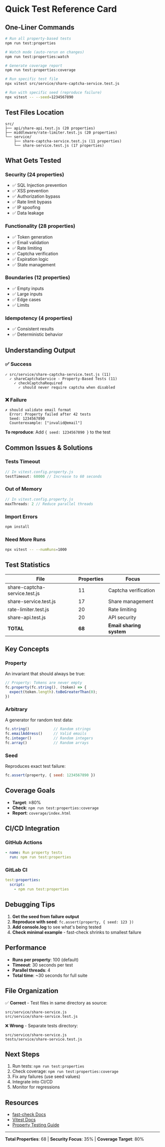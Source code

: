 # Quick Test Reference Card

## One-Liner Commands

```bash
# Run all property-based tests
npm run test:properties

# Watch mode (auto-rerun on changes)
npm run test:properties:watch

# Generate coverage report
npm run test:properties:coverage

# Run specific test file
npx vitest src/service/share-captcha-service.test.js

# Run with specific seed (reproduce failure)
npx vitest -- --seed=1234567890
```

## Test Files Location

```
src/
├── api/share-api.test.js (20 properties)
├── middleware/rate-limiter.test.js (20 properties)
└── service/
    ├── share-captcha-service.test.js (11 properties)
    └── share-service.test.js (17 properties)
```

## What Gets Tested

### Security (24 properties)
- ✅ SQL Injection prevention
- ✅ XSS prevention
- ✅ Authorization bypass
- ✅ Rate limit bypass
- ✅ IP spoofing
- ✅ Data leakage

### Functionality (28 properties)
- ✅ Token generation
- ✅ Email validation
- ✅ Rate limiting
- ✅ Captcha verification
- ✅ Expiration logic
- ✅ State management

### Boundaries (12 properties)
- ✅ Empty inputs
- ✅ Large inputs
- ✅ Edge cases
- ✅ Limits

### Idempotency (4 properties)
- ✅ Consistent results
- ✅ Deterministic behavior

## Understanding Output

### ✅ Success
```
✓ src/service/share-captcha-service.test.js (11)
  ✓ shareCaptchaService - Property-Based Tests (11)
    ✓ checkCaptchaRequired
      ✓ should never require captcha when disabled
```

### ❌ Failure
```
✗ should validate email format
  Error: Property failed after 42 tests
  Seed: 1234567890
  Counterexample: ["invalid@email"]
```

**To reproduce**: Add `{ seed: 1234567890 }` to the test

## Common Issues & Solutions

### Tests Timeout
```javascript
// In vitest.config.property.js
testTimeout: 60000 // Increase to 60 seconds
```

### Out of Memory
```javascript
// In vitest.config.property.js
maxThreads: 2 // Reduce parallel threads
```

### Import Errors
```bash
npm install
```

### Need More Runs
```bash
npx vitest -- --numRuns=1000
```

## Test Statistics

| File | Properties | Focus |
|------|-----------|-------|
| share-captcha-service.test.js | 11 | Captcha verification |
| share-service.test.js | 17 | Share management |
| rate-limiter.test.js | 20 | Rate limiting |
| share-api.test.js | 20 | API security |
| **TOTAL** | **68** | **Email sharing system** |

## Key Concepts

### Property
An invariant that should always be true:
```javascript
// Property: Tokens are never empty
fc.property(fc.string(), (token) => {
  expect(token.length).toBeGreaterThan(0);
})
```

### Arbitrary
A generator for random test data:
```javascript
fc.string()           // Random strings
fc.emailAddress()     // Valid emails
fc.integer()          // Random integers
fc.array()            // Random arrays
```

### Seed
Reproduces exact test failure:
```javascript
fc.assert(property, { seed: 1234567890 })
```

## Coverage Goals

- **Target**: ≥80%
- **Check**: `npm run test:properties:coverage`
- **Report**: `coverage/index.html`

## CI/CD Integration

### GitHub Actions
```yaml
- name: Run property tests
  run: npm run test:properties
```

### GitLab CI
```yaml
test:properties:
  script:
    - npm run test:properties
```

## Debugging Tips

1. **Get the seed from failure output**
2. **Reproduce with seed**: `fc.assert(property, { seed: 123 })`
3. **Add console.log** to see what's being tested
4. **Check minimal example** - fast-check shrinks to smallest failure

## Performance

- **Runs per property**: 100 (default)
- **Timeout**: 30 seconds per test
- **Parallel threads**: 4
- **Total time**: ~30 seconds for full suite

## File Organization

✅ **Correct** - Test files in same directory as source:
```
src/service/share-service.js
src/service/share-service.test.js
```

❌ **Wrong** - Separate tests directory:
```
src/service/share-service.js
tests/service/share-service.test.js
```

## Next Steps

1. Run tests: `npm run test:properties`
2. Check coverage: `npm run test:properties:coverage`
3. Fix any failures (use seed values)
4. Integrate into CI/CD
5. Monitor for regressions

## Resources

- [fast-check Docs](https://fast-check.dev/)
- [Vitest Docs](https://vitest.dev/)
- [Property Testing Guide](https://fast-check.dev/docs/introduction/getting-started/)

---

**Total Properties**: 68 | **Security Focus**: 35% | **Coverage Target**: 80%

